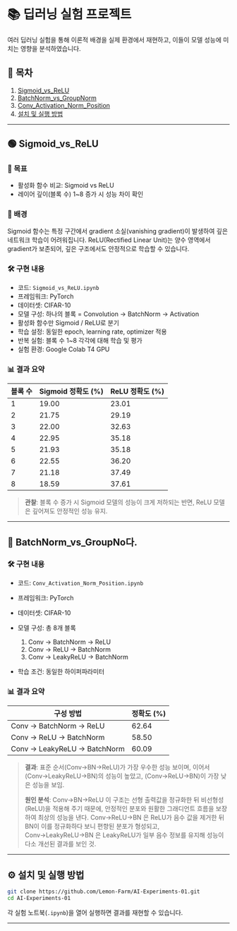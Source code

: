 # 📚 딥러닝 실험 프로젝트

여러 딥러닝 실험을 통해 이론적 배경을 실제 환경에서 재현하고, 이들이 모델 성능에 미치는 영향을 분석하였습니다.

## 📑 목차

1. [Sigmoid\_vs\_ReLU](#🟢-sigmoid_vs_relu)
2. [BatchNorm\_vs\_GroupNorm](#🔵-batchnorm_vs_groupnorm)
3. [Conv\_Activation\_Norm\_Position](#🔶-conv_activation_norm_position)
4. [설치 및 실행 방법](#⚙️-설치-및-실행-방법)

---

## 🟢 Sigmoid\_vs\_ReLU

### 🎯 목표

* 활성화 함수 비교: Sigmoid vs ReLU
* 레이어 깊이(블록 수) 1\~8 증가 시 성능 차이 확인

### 🧠 배경

Sigmoid 함수는 특정 구간에서 gradient 소실(vanishing gradient)이 발생하여 깊은 네트워크 학습이 어려워집니다. ReLU(Rectified Linear Unit)는 양수 영역에서 gradient가 보존되어, 깊은 구조에서도 안정적으로 학습할 수 있습니다.

### 🛠 구현 내용

* 코드: `Sigmoid_vs_ReLU.ipynb`
* 프레임워크: PyTorch
* 데이터셋: CIFAR-10
* 모델 구성: 하나의 블록 = Convolution → BatchNorm → Activation
* 활성화 함수만 Sigmoid / ReLU로 분기
* 학습 설정: 동일한 epoch, learning rate, optimizer 적용
* 반복 실험: 블록 수 1\~8 각각에 대해 학습 및 평가
* 실험 환경: Google Colab T4 GPU

### 📊 결과 요약

| 블록 수 | Sigmoid 정확도 (%) | ReLU 정확도 (%) |
| ---- | --------------- | ------------ |
| 1    | 19.00           | 23.01        |
| 2    | 21.75           | 29.19        |
| 3    | 22.00           | 32.63        |
| 4    | 22.95           | 35.18        |
| 5    | 21.93           | 35.18        |
| 6    | 22.55           | 36.20        |
| 7    | 21.18           | 37.49        |
| 8    | 18.59           | 37.61        |

> **관찰**: 블록 수 증가 시 Sigmoid 모델의 성능이 크게 저하되는 반면, ReLU 모델은 깊어져도 안정적인 성능 유지.

---

## 🔵 BatchNorm\_vs\_GroupNo다.

### 🛠 구현 내용

* 코드: `Conv_Activation_Norm_Position.ipynb`
* 프레임워크: PyTorch
* 데이터셋: CIFAR-10
* 모델 구성: 총 8개 블록

  1. Conv → BatchNorm → ReLU
  2. Conv → ReLU → BatchNorm
  3. Conv → LeakyReLU → BatchNorm
* 학습 조건: 동일한 하이퍼파라미터

### 📊 결과 요약

| 구성 방법                        | 정확도 (%) |
| ---------------------------- | ------- |
| Conv → BatchNorm → ReLU      | 62.64   |
| Conv → ReLU → BatchNorm      | 58.50   |
| Conv → LeakyReLU → BatchNorm | 60.09   |

> **결과**: 표준 순서(Conv→BN→ReLU)가 가장 우수한 성능 보이며, 이어서 (Conv→LeakyReLU→BN)의 성능이 높았고, (Conv→ReLU→BN)이 가장 낮은 성능을 보임.
>
> 
> **원인 분석**: Conv→BN→ReLU 이 구조는 선형 출력값을 정규화한 뒤 비선형성(ReLU)을 적용해 주기 때문에, 안정적인 분포와 원활한 그래디언트 흐름을 보장하여 최상의 성능을 낸다. Conv→ReLU→BN 은 ReLU가 음수 값을 제거한 뒤 BN이 이를 정규화하다 보니 편향된 분포가 형성되고, Conv→LeakyReLU→BN 은 LeakyReLU가 일부 음수 정보를 유지해 성능이 다소 개선된 결과를 보인 것.

---

## ⚙️ 설치 및 실행 방법

```bash
git clone https://github.com/Lemon-Farm/AI-Experiments-01.git
cd AI-Experiments-01
```

각 실험 노트북(`.ipynb`)을 열어 실행하면 결과를 재현할 수 있습니다.

---
